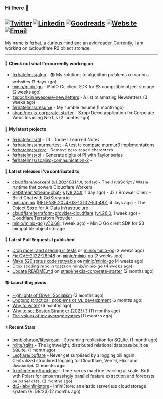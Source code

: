 ### Hi there 👋
[![Twitter](https://img.shields.io/twitter/follow/ferhatelmas_?label=Twitter&style=social)](https://twitter.com/ferhatelmas_)
[![Linkedin](https://img.shields.io/badge/LinkedIn--_.svg?style=social&logo=linkedin)](https://www.linkedin.com/in/ferhatelmas/)
[![Goodreads](https://img.shields.io/badge/goodreads--_.svg?style=social&logo=goodreads)](https://www.goodreads.com/user/show/24238914-ferhat-elmas/)
[![Website](https://img.shields.io/badge/website--_.svg?style=social&logo=rss)](https://ferhatelmas.com/)
[![Email](https://img.shields.io/badge/email--_.svg?logo=Gmail&style=social)](mailto:elmas.ferhat@gmail.com)
-----------

My name is ferhat, a curious mind and an avid reader.
Currently, I am working on [@cloudflare](https://github.com/cloudflare) [R2 object storage](https://developers.cloudflare.com/r2/).







-----------
#### 👷 Check out what I'm currently working on

- [ferhatelmas/algo](https://github.com/ferhatelmas/algo) - :books: My solutions to algorithm problems on various websites (3 days ago)
- [minio/minio-go](https://github.com/minio/minio-go) - MinIO Go client SDK for S3 compatible object storage (2 weeks ago)
- [zudochkin/awesome-newsletters](https://github.com/zudochkin/awesome-newsletters) - A list of amazing Newsletters (3 weeks ago)
- [ferhatelmas/resume](https://github.com/ferhatelmas/resume) - My humble resume (1 month ago)
- [strapi/nextjs-corporate-starter](https://github.com/strapi/nextjs-corporate-starter) - Strapi Demo application for Corporate Websites using Next.js (2 months ago)

#### 🌱 My latest projects

- [ferhatelmas/til](https://github.com/ferhatelmas/til) - TIL: Today I Learned Notes
- [ferhatelmas/murmurtest](https://github.com/ferhatelmas/murmurtest) - A test to compare murmur3 implementations
- [ferhatelmas/zero](https://github.com/ferhatelmas/zero) - Remove zero space characters
- [ferhatelmas/pi](https://github.com/ferhatelmas/pi) - Generate digits of PI with Taylor series
- [ferhatelmas/scaling-communication-2](https://github.com/ferhatelmas/scaling-communication-2) - 

#### 🚀 Latest releases I've contributed to

- [cloudflare/workerd](https://github.com/cloudflare/workerd) ([v1.20240314.0](https://github.com/cloudflare/workerd/releases/tag/v1.20240314.0), today) - The JavaScript / Wasm runtime that powers Cloudflare Workers
- [GetStream/stream-chat-js](https://github.com/GetStream/stream-chat-js) ([v8.24.0](https://github.com/GetStream/stream-chat-js/releases/tag/v8.24.0), 1 day ago) - JS / Browser Client - Build Chat with GetStream.io
- [minio/minio](https://github.com/minio/minio) ([RELEASE.2024-03-10T02-53-48Z](https://github.com/minio/minio/releases/tag/RELEASE.2024-03-10T02-53-48Z), 4 days ago) - The Object Store for AI Data Infrastructure
- [cloudflare/terraform-provider-cloudflare](https://github.com/cloudflare/terraform-provider-cloudflare) ([v4.26.0](https://github.com/cloudflare/terraform-provider-cloudflare/releases/tag/v4.26.0), 1 week ago) - Cloudflare Terraform Provider
- [minio/minio-go](https://github.com/minio/minio-go) ([v7.0.68](https://github.com/minio/minio-go/releases/tag/v7.0.68), 1 week ago) - MinIO Go client SDK for S3 compatible object storage

#### 🔨 Latest Pull Requests I published

- [Drop more rand seeding in tests](https://github.com/minio/minio-go/pull/1942) on [minio/minio-go](https://github.com/minio/minio-go) (2 weeks ago)
- [Fix CVE-2022-28948](https://github.com/minio/minio-go/pull/1938) on [minio/minio-go](https://github.com/minio/minio-go) (3 weeks ago)
- [Make 520 status code retryable](https://github.com/minio/minio-go/pull/1935) on [minio/minio-go](https://github.com/minio/minio-go) (4 weeks ago)
- [Drop seeding rand in tests](https://github.com/minio/minio-go/pull/1934) on [minio/minio-go](https://github.com/minio/minio-go) (4 weeks ago)
- [Update README.md](https://github.com/strapi/nextjs-corporate-starter/pull/114) on [strapi/nextjs-corporate-starter](https://github.com/strapi/nextjs-corporate-starter) (2 months ago)

#### 📚 Latest Blog posts

- [Highlights of Orwell Socialism](https://ferhatelmas.com/highlights-of-orwell-socialism) (3 months ago)
- [Ongoing (practical) problems of ML development](https://ferhatelmas.com/ongoing-practical-problems-of-ml-development) (6 months ago)
- [Why to write?](https://ferhatelmas.com/why-to-write) (6 months ago)
- [Why to see Boston Strangler (2023) ?](https://ferhatelmas.com/why-to-see-boston-strangler-2023) (11 months ago)
- [The values of my average system](https://ferhatelmas.com/the-values-of-my-average-system) (11 months ago)

#### ⭐ Recent Stars

- [benbjohnson/litestream](https://github.com/benbjohnson/litestream) - Streaming replication for SQLite. (1 month ago)
- [rqlite/rqlite](https://github.com/rqlite/rqlite) - The lightweight, distributed relational database built on SQLite. (1 month ago)
- [Logflare/logflare](https://github.com/Logflare/logflare) - Never get surprised by a logging bill again. Centralized structured logging for Cloudflare, Vercel, Elixir and Javascript. (2 months ago)
- [functime-org/functime](https://github.com/functime-org/functime) - Time-series machine learning at scale. Built with Polars for embarrassingly parallel feature extraction and forecasts on panel data. (2 months ago)
- [ds2-lab/infinistore](https://github.com/ds2-lab/infinistore) - InfiniStore: an elastic serverless cloud storage system (VLDB&#39;23) (2 months ago)
